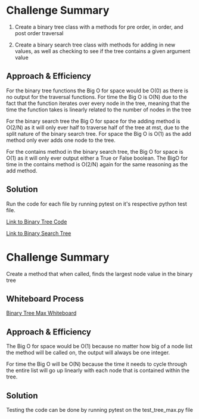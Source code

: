 # Challenge Summary

1. Create a binary tree class with a methods for pre order, in order, and post order traversal

2. Create a binary search tree class with methods for adding in new values, as well as checking to see if the tree contains a given argument value

## Approach & Efficiency

For the binary tree functions the Big O for space would be O(0) as there is no output for the traversal functions. For time the Big O is O(N) due to the fact that the function iterates over every node in the tree, meaning that the time the function takes is linearly related to the number of nodes in the tree

For the binary search tree the Big O for space for the adding method is O(2/N) as it will only ever half to traverse half of the tree at mst, due to the split nature of the binary search tree. For space the Big O is O(1) as the add method only ever adds one node to the tree.

For the contains method in the binary search tree, the Big O for space is O(1) as it will only ever output either a True or False boolean. The BigO for time in the contains method is O(2/N) again for the same reasoning as the add method.

## Solution

Run the code for each file by running pytest on it's respective python test file.

[Link to Binary Tree Code](python/data_structures/binary_tree.py)

[Link to Binary Search Tree](python/data_structures/binary_search_tree.py)

# Challenge Summary

Create a method that when called, finds the largest node value in the binary tree

## Whiteboard Process

[Binary Tree Max Whiteboard](python/docs/trees/challenge_17_whiteboard.png)

## Approach & Efficiency

The Big O for space would be O(1) because no matter how big of a node list the method will be called on, the output will always be one integer.

For time the Big O will be O(N) because the time it needs to cycle through the entire list will go up linearly with each node that is contained within the tree.

## Solution

Testing the code can be done by running pytest on the test_tree_max.py file
